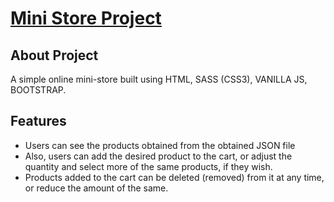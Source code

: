 <p align="left">
    <h1><u>Mini Store Project</u></h1>
</p>

## About Project

A simple online mini-store built using HTML, SASS (CSS3), VANILLA JS, BOOTSTRAP.

## Features
<ul>
    <li>Users can see the products obtained from the obtained JSON file</li>
    <li>Also, users can add the desired product to the cart, or adjust the quantity and select more of the same products, if they wish.</li>
    <li>Products added to the cart can be deleted (removed) from it at any time, or reduce the amount of the same.  </li>
</ul>
